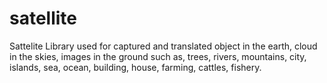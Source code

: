 # satellite
Sattelite Library used for captured and translated  object in the earth, cloud in the skies, images in the ground such as, trees, rivers, mountains, city, islands, sea, ocean, building, house, farming, cattles, fishery.
